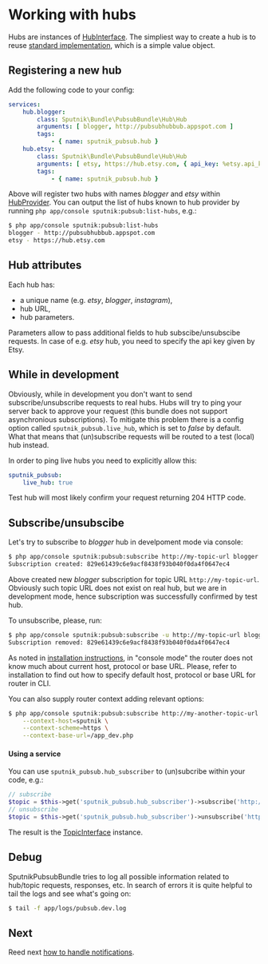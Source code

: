 # Working with hubs

Hubs are instances of [HubInterface](https://github.com/sputnik-project/SputnikPubsubBundle/blob/master/Hub/HubInterface.php).
The simpliest way to create a hub is to reuse [standard implementation](https://github.com/sputnik-project/SputnikPubsubBundle/blob/master/Hub/Hub.php),
which is a simple value object.

## Registering a new hub

Add the following code to your config:

```yaml
services:
    hub.blogger:
        class: Sputnik\Bundle\PubsubBundle\Hub\Hub
        arguments: [ blogger, http://pubsubhubbub.appspot.com ]
        tags:
            - { name: sputnik_pubsub.hub }
    hub.etsy:
        class: Sputnik\Bundle\PubsubBundle\Hub\Hub
        arguments: [ etsy, https://hub.etsy.com, { api_key: %etsy.api_key% } ]
        tags:
            - { name: sputnik_pubsub.hub }

```

Above will register two hubs with names _blogger_ and _etsy_ within [HubProvider](https://github.com/sputnik-project/SputnikPubsubBundle/blob/master/Hub/HubProviderInterface.php).
You can output the list of hubs known to hub provider by running `php app/console sputnik:pubsub:list-hubs`, e.g.:

```bash
$ php app/console sputnik:pubsub:list-hubs
blogger - http://pubsubhubbub.appspot.com
etsy - https://hub.etsy.com
```

## Hub attributes

Each hub has:
 - a unique name (e.g. _etsy_, _blogger_, _instagram_),
 - hub URL,
 - hub parameters.

Parameters allow to pass additional fields to hub subscibe/unsubscibe requests. In case of e.g. _etsy_ hub,
you need to specify the api key given by Etsy.

## While in development

Obviously, while in development you don't want to send subscribe/unsubscribe requests to real hubs. Hubs will try
to ping your server back to approve your request (this bundle does not support asynchronious subscriptions).
To mitigate this problem there is a config option called `sputnik_pubsub.live_hub`, which is
set to _false_ by default. What that means that (un)subscribe requests will be routed to a test (local) hub instead.

In order to ping live hubs you need to explicitly allow this:

```yaml
sputnik_pubsub:
    live_hub: true
```

Test hub will most likely confirm your request returning 204 HTTP code.

## Subscribe/unsubscibe

Let's try to subscribe to _blogger_ hub in develpoment mode via console:

```bash
$ php app/console sputnik:pubsub:subscribe http://my-topic-url blogger
Subscription created: 829e61439c6e9acf8438f93b040f0da4f0647ec4
```

Above created new _blogger_ subscription for topic URL `http://my-topic-url`. Obviously such topic URL does not exist
on real hub, but we are in development mode, hence subscription was successfully confirmed by test hub.

To unsubscribe, please, run:

```bash
$ php app/console sputnik:pubsub:subscribe -u http://my-topic-url blogger
Subscription removed: 829e61439c6e9acf8438f93b040f0da4f0647ec4
```

As noted in [installation instructions](https://github.com/sputnik-project/SputnikPubsubBundle/blob/master/Resources/doc/installation.md),
in "console mode" the router does not know much about current host, protocol or base URL. Please, refer to installation
to find out how to specify default host, protocol or base URL for router in CLI.

You can also supply router context adding relevant options:

```bash
$ php app/console sputnik:pubsub:subscribe http://my-another-topic-url blogger \
    --context-host=sputnik \
    --context-scheme=https \
    --context-base-url=/app_dev.php
```

#### Using a service

You can use `sputnik_pubsub.hub_subscriber` to (un)subcribe within your code, e.g.:

```php
// subscribe
$topic = $this->get('sputnik_pubsub.hub_subscriber')->subscribe('http://my-topic-url', 'blogger');
// unsubscribe
$topic = $this->get('sputnik_pubsub.hub_subscriber')->unsubscribe('http://my-topic-url', 'blogger');
```

The result is the [TopicInterface](https://github.com/sputnik-project/SputnikPubsubBundle/blob/master/Model/TopicInterface.php) instance.

## Debug

SputnikPubsubBundle tries to log all possible information related to hub/topic requests, responses, etc. In search
of errors it is quite helpful to tail the logs and see what's going on:

```bash
$ tail -f app/logs/pubsub.dev.log
```

## Next

Reed next [how to handle notifications](https://github.com/sputnik-project/SputnikPubsubBundle/blob/master/Resources/doc/handling-notifications.md).
